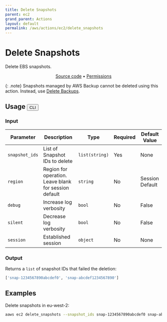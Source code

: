 ```yaml
---
title: Delete Snapshots
parent: ec2
grand_parent: Actions
layout: default
permalink: /aws/actions/ec2/delete_snapshots
---
```


# Delete Snapshots

Delete EBS snapshots.<br/>

<p align="center">
   <a href="https://github.com/avtomat-hub/avtomat-aws/tree/main/avtomat_aws/services/ec2/delete_snapshots.py">Source code</a> •
   <a href="/aws/permissions/ec2/delete_snapshots">Permissions</a>
</p>

{: .note}
Snapshots managed by AWS Backup cannot be deleted using this action. Instead,
use [Delete Backups](/aws/actions/backup/delete_backups).

## Usage <button id="toggleButton" class="btn fs-3" onclick="toggleTables()">CLI</button>

### Input

| Parameter      | Description                                           | Type           | Required | Default Value   |
|----------------|-------------------------------------------------------|----------------|----------|-----------------|
| `snapshot_ids` | List of Snapshot IDs to delete                        | `list(string)` | Yes      | None            |
| `region`       | Region for operation. Leave blank for session default | `string`       | No       | Session Default |
| `debug`        | Increase log verbosity                                | `bool`         | No       | False           |
| `silent`       | Decrease log verbosity                                | `bool`         | No       | False           |
| `session`      | Established session                                   | `object`       | No       | None            |                           

### Output

Returns a `list` of snapshot IDs that failed the deletion:

```python
['snap-1234567890abcdef0', 'snap-abcdef1234567890']
```

<div markdown="1" id="cli" style="display: block;">

## Examples

Delete snapshots in eu-west-2:

```bash
aaws ec2 delete_snapshots --snapshot_ids snap-1234567890abcdef0 snap-abcdef1234567890 --region eu-west-2
```

</div>

<div markdown="1" id="prog" style="display: none;">

## Examples

Delete snapshots in eu-west-2:

```python
from avtomat_aws import ec2

response = ec2.delete_snapshots(snapshot_ids=["snap-1234567890abcdef0", "snap-abcdef1234567890"],
                                region="eu-west-2")
```

</div>

<script>
  function toggleTables() {
    var cli = document.getElementById("cli");
    var prog = document.getElementById("prog");
    var toggleButton = document.getElementById("toggleButton");
    if (cli.style.display === "none") {
      cli.style.display = "block";
      prog.style.display = "none";
      toggleButton.innerHTML = "CLI";
    } else {
      cli.style.display = "none";
      prog.style.display = "block";
      toggleButton.innerHTML = "Programmatic";
    } 
  }
</script>
